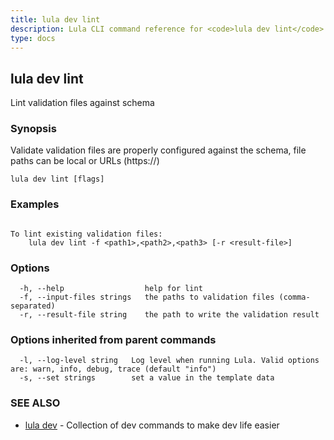 ```yaml
---
title: lula dev lint
description: Lula CLI command reference for <code>lula dev lint</code>.
type: docs
---
```

## lula dev lint

Lint validation files against schema

### Synopsis

Validate validation files are properly configured against the schema, file paths can be local or URLs (https://)

```
lula dev lint [flags]
```

### Examples

```

To lint existing validation files:
	lula dev lint -f <path1>,<path2>,<path3> [-r <result-file>]

```

### Options

```
  -h, --help                  help for lint
  -f, --input-files strings   the paths to validation files (comma-separated)
  -r, --result-file string    the path to write the validation result
```

### Options inherited from parent commands

```
  -l, --log-level string   Log level when running Lula. Valid options are: warn, info, debug, trace (default "info")
  -s, --set strings        set a value in the template data
```

### SEE ALSO

* [lula dev](./lula_dev.md)	 - Collection of dev commands to make dev life easier

